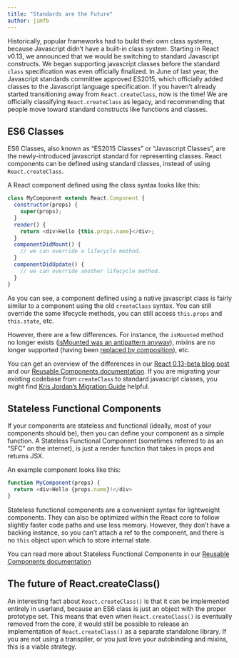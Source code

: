 ```yaml
---
title: "Standards are the Future"
author: jimfb
---
```


Historically, popular frameworks had to build their own class systems, because Javascript didn’t have a built-in class system.  Starting in React v0.13, we announced that we would be switching to standard Javascript constructs.  We began supporting javascript classes before the standard `class` specification was even officially finalized.  In June of last year, the Javascript standards committee approved ES2015, which officially added classes to the Javascript language specification.  If you haven’t already started transitioning away from `React.createClass`, now is the time!  We are officially classifying `React.createClass` as legacy, and recommending that people move toward standard constructs like functions and classes.

## ES6 Classes
ES6 Classes, also known as “ES2015 Classes” or “Javascript Classes”, are the newly-introduced javascript standard for representing classes.  React components can be defined using standard classes, instead of using `React.createClass`.

A React component defined using the class syntax looks like this:

```js
class MyComponent extends React.Component {
  constructor(props) {
    super(props);
  }
  render() {
    return <div>Hello {this.props.name}</div>;
  }
  componentDidMount() {
    // we can override a lifecycle method.
  }
  componentDidUpdate() {
    // we can override another lifecycle method.
  }
}
```

As you can see, a component defined using a native javascript class is fairly similar to a component using the old `createClass` syntax.  You can still override the same lifecycle methods, you can still access `this.props` and `this.state`, etc.

However, there are a few differences.  For instance, the `isMounted` method no longer exists ([isMounted was an antipattern anyway](/react/blog/2015/12/16/ismounted-antipattern.html)), mixins are no longer supported (having been [replaced by composition](https://medium.com/@dan_abramov/mixins-are-dead-long-live-higher-order-components-94a0d2f9e750#.8552ezwh9)), etc.

You can get an overview of the differences in our [React 0.13-beta blog post](/react/blog/2015/01/27/react-v0.13.0-beta-1.html) and our [Reusable Components documentation](/react/docs/reusable-components.html#es6-classes).  If you are migrating your existing codebase from `createClass` to standard javascript classes, you might find [Kris Jordan’s Migration Guide](http://www.newmediacampaigns.com/blog/refactoring-react-components-to-es6-classes) helpful.

## Stateless Functional Components
If your components are stateless and functional (ideally, most of your components should be), then you can define your component as a simple function.  A Stateless Functional Component (sometimes referred to as an “SFC” on the internet), is just a render function that takes in props and returns JSX.

An example component looks like this:

```js
function MyComponent(props) {
  return <div>Hello {props.name}!</div>
}
```

Stateless functional components are a convenient syntax for lightweight components.  They can also be optimized within the React core to follow slightly faster code paths and use less memory.  However, they don’t have a backing instance, so you can’t attach a ref to the component, and there is no `this` object upon which to store internal state.

You can read more about Stateless Functional Components in our [Reusable Components documentation](/react/docs/reusable-components.html#stateless-functions)

## The future of React.createClass()
An interesting fact about `React.createClass()` is that it can be implemented entirely in userland, because an ES6 class is just an object with the proper prototype set.  This means that even when `React.createClass()` is eventually removed from the core, it would still be possible to release an implementation of `React.createClass()` as a separate standalone library.  If you are not using a transpiler, or you just love your autobinding and mixins, this is a viable strategy.



